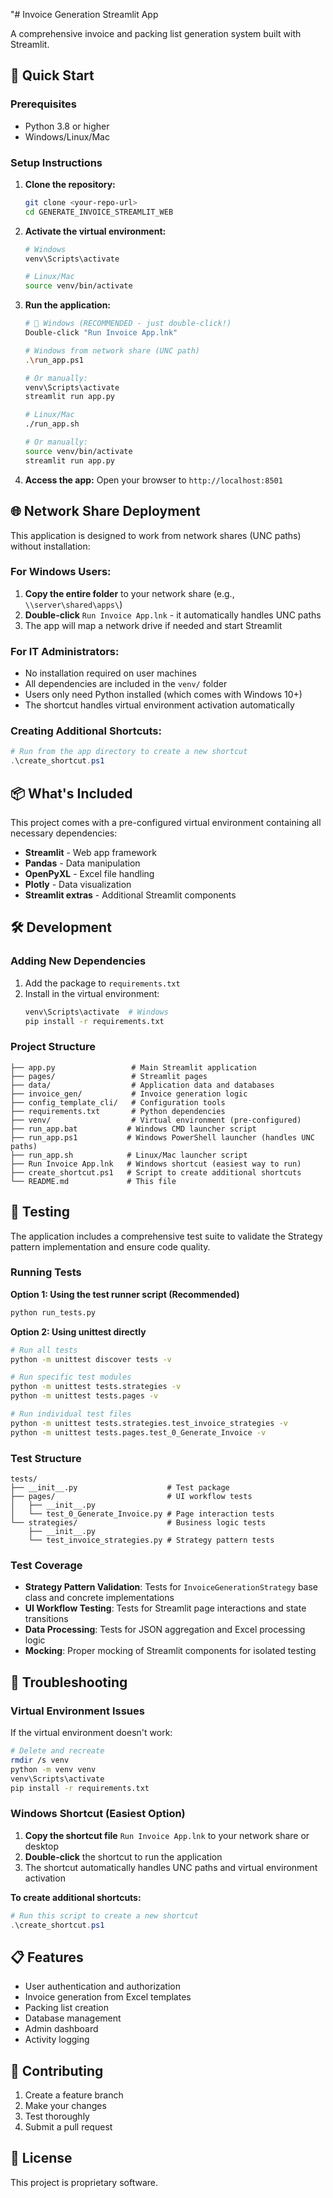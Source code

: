 "# Invoice Generation Streamlit App

A comprehensive invoice and packing list generation system built with Streamlit.

## 🚀 Quick Start

### Prerequisites
- Python 3.8 or higher
- Windows/Linux/Mac

### Setup Instructions

1. **Clone the repository:**
   ```bash
   git clone <your-repo-url>
   cd GENERATE_INVOICE_STREAMLIT_WEB
   ```

2. **Activate the virtual environment:**
   ```bash
   # Windows
   venv\Scripts\activate

   # Linux/Mac
   source venv/bin/activate
   ```

3. **Run the application:**
   ```bash
   # 🎯 Windows (RECOMMENDED - just double-click!)
   Double-click "Run Invoice App.lnk"

   # Windows from network share (UNC path)
   .\run_app.ps1

   # Or manually:
   venv\Scripts\activate
   streamlit run app.py

   # Linux/Mac
   ./run_app.sh

   # Or manually:
   source venv/bin/activate
   streamlit run app.py
   ```

4. **Access the app:**
   Open your browser to `http://localhost:8501`

## 🌐 Network Share Deployment

This application is designed to work from network shares (UNC paths) without installation:

### For Windows Users:
1. **Copy the entire folder** to your network share (e.g., `\\server\shared\apps\`)
2. **Double-click** `Run Invoice App.lnk` - it automatically handles UNC paths
3. The app will map a network drive if needed and start Streamlit

### For IT Administrators:
- No installation required on user machines
- All dependencies are included in the `venv/` folder
- Users only need Python installed (which comes with Windows 10+)
- The shortcut handles virtual environment activation automatically

### Creating Additional Shortcuts:
```powershell
# Run from the app directory to create a new shortcut
.\create_shortcut.ps1
```

## 📦 What's Included

This project comes with a pre-configured virtual environment containing all necessary dependencies:

- **Streamlit** - Web app framework
- **Pandas** - Data manipulation
- **OpenPyXL** - Excel file handling
- **Plotly** - Data visualization
- **Streamlit extras** - Additional Streamlit components

## 🛠️ Development

### Adding New Dependencies

1. Add the package to `requirements.txt`
2. Install in the virtual environment:
   ```bash
   venv\Scripts\activate  # Windows
   pip install -r requirements.txt
   ```

### Project Structure

```
├── app.py                 # Main Streamlit application
├── pages/                 # Streamlit pages
├── data/                  # Application data and databases
├── invoice_gen/           # Invoice generation logic
├── config_template_cli/   # Configuration tools
├── requirements.txt       # Python dependencies
├── venv/                  # Virtual environment (pre-configured)
├── run_app.bat           # Windows CMD launcher script
├── run_app.ps1           # Windows PowerShell launcher (handles UNC paths)
├── run_app.sh            # Linux/Mac launcher script
├── Run Invoice App.lnk   # Windows shortcut (easiest way to run)
├── create_shortcut.ps1   # Script to create additional shortcuts
└── README.md             # This file
```

## 🧪 Testing

The application includes a comprehensive test suite to validate the Strategy pattern implementation and ensure code quality.

### Running Tests

**Option 1: Using the test runner script (Recommended)**
```bash
python run_tests.py
```

**Option 2: Using unittest directly**
```bash
# Run all tests
python -m unittest discover tests -v

# Run specific test modules
python -m unittest tests.strategies -v
python -m unittest tests.pages -v

# Run individual test files
python -m unittest tests.strategies.test_invoice_strategies -v
python -m unittest tests.pages.test_0_Generate_Invoice -v
```

### Test Structure

```
tests/
├── __init__.py                    # Test package
├── pages/                         # UI workflow tests
│   ├── __init__.py
│   └── test_0_Generate_Invoice.py # Page interaction tests
└── strategies/                    # Business logic tests
    ├── __init__.py
    └── test_invoice_strategies.py # Strategy pattern tests
```

### Test Coverage

- **Strategy Pattern Validation**: Tests for `InvoiceGenerationStrategy` base class and concrete implementations
- **UI Workflow Testing**: Tests for Streamlit page interactions and state transitions
- **Data Processing**: Tests for JSON aggregation and Excel processing logic
- **Mocking**: Proper mocking of Streamlit components for isolated testing

## 🔧 Troubleshooting

### Virtual Environment Issues
If the virtual environment doesn't work:

```bash
# Delete and recreate
rmdir /s venv
python -m venv venv
venv\Scripts\activate
pip install -r requirements.txt
```

### Windows Shortcut (Easiest Option)

1. **Copy the shortcut file** `Run Invoice App.lnk` to your network share or desktop
2. **Double-click** the shortcut to run the application
3. The shortcut automatically handles UNC paths and virtual environment activation

**To create additional shortcuts:**
```powershell
# Run this script to create a new shortcut
.\create_shortcut.ps1
```

## 📋 Features

- User authentication and authorization
- Invoice generation from Excel templates
- Packing list creation
- Database management
- Admin dashboard
- Activity logging

## 🤝 Contributing

1. Create a feature branch
2. Make your changes
3. Test thoroughly
4. Submit a pull request

## 📄 License

This project is proprietary software.
